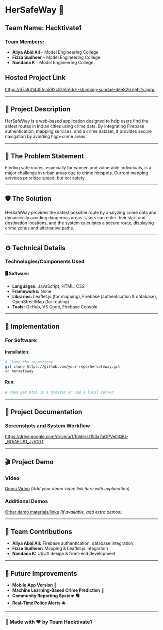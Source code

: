 # HerSafeWay 🚀

## Team Name: Hacktivate1

### Team Members:
- **Aliya Abid Ali** - Model Engineering College  
- **Fizza Sudheer** - Model Engineering College  
- **Nandana K** - Model Engineering College  

## Hosted Project Link
https://67a831435fca592c81e1a10d--stunning-sundae-dee826.netlify.app/

---
## 📌 Project Description
HerSafeWay is a web-based application designed to help users find the safest routes in Indian cities using crime data. By integrating Firebase authentication, mapping services, and a crime dataset, it provides secure navigation by avoiding high-crime areas.

---
## 🚨 The Problem Statement
Finding safe routes, especially for women and vulnerable individuals, is a major challenge in urban areas due to crime hotspots. Current mapping services prioritize speed, but not safety.

---
## 🛡️ The Solution
HerSafeWay provides the safest possible route by analyzing crime data and dynamically avoiding dangerous areas. Users can enter their start and destination locations, and the system calculates a secure route, displaying crime zones and alternative paths.

---
## ⚙️ Technical Details
### Technologies/Components Used
#### 🖥️ **Software:**
- **Languages:** JavaScript, HTML, CSS
- **Frameworks:** None 
- **Libraries:** Leaflet.js (for mapping), Firebase (authentication & database), OpenStreetMap (for routing)
- **Tools:** GitHub, VS Code, Firebase Console


---
## 🚀 Implementation
### For Software:
#### Installation:
```bash
# Clone the repository
git clone https://github.com/your-repo/hersafeway.git
cd hersafeway
```
#### Run:
```bash
# Open get.html in a browser or use a local server
```

---
## 📸 Project Documentation
### Screenshots and  System Workflow
https://drive.google.com/drive/u/1/folders/153a7aGPVe0iQiU-_Bt1iAEU91_JztC9T


---
## 🎬 Project Demo
### Video
[Demo Video](#) *(Add your demo video link here with explanation)*

### Additional Demos
[Other demo materials/links](#) *(If available, add extra demos)*

---
## 👥 Team Contributions
- **Aliya Abid Ali:** Firebase authentication, database integration
- **Fizza Sudheer:** Mapping & Leaflet.js integration
- **Nandana K:** UI/UX design & front-end development

---
## 📌 Future Improvements
- **Mobile App Version** 📱
- **Machine Learning-Based Crime Prediction** 🤖
- **Community Reporting System** 🗣️
- **Real-Time Police Alerts** 🚔

---
### 🚀 Made with ❤️ by **Team Hacktivate1**



